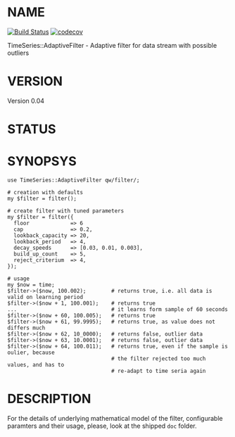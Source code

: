 # NAME

[![Build Status](https://travis-ci.org/binary-com/perl-TimeSeries-AdaptiveFilter.svg?branch=master)](https://travis-ci.org/binary-com/perl-TimeSeries-AdaptiveFilter)
[![codecov](https://codecov.io/gh/binary-com/perl-TimeSeries-AdaptiveFilter/branch/master/graph/badge.svg)](https://codecov.io/gh/binary-com/perl-TimeSeries-AdaptiveFilter)

TimeSeries::AdaptiveFilter - Adaptive filter for data stream with possible outliers

# VERSION

Version 0.04

# STATUS

# SYNOPSYS

    use TimeSeries::AdaptiveFilter qw/filter/;

    # creation with defaults
    my $filter = filter();

    # create filter with tuned parameters
    my $filter = filter({
      floor             => 6
      cap               => 0.2,
      lookback_capacity => 20,
      lookback_period   => 4,
      decay_speeds      => [0.03, 0.01, 0.003],
      build_up_count    => 5,
      reject_criterium  => 4,
    });

    # usage
    my $now = time;
    $filter->($now, 100.002);        # returns true, i.e. all data is valid on learning period
    $filter->($now + 1, 100.001);    # returns true
    ...                              # it learns form sample of 60 seconds
    $filter->($now + 60, 100.005);   # returns true
    $filter->($now + 61, 99.9995);   # returns true, as value does not differs much
    $filter->($now + 62, 10_0000);   # returns false, outlier data
    $filter->($now + 63, 10.0001);   # returns false, outlier data
    $filter->($now + 64, 100.011);   # returns true, even if the sample is oulier, because
                                     # the filter rejected too much values, and has to
                                     # re-adapt to time seria again

# DESCRIPTION

For the details of underlying mathematical model of the filter, configurable paramters
and their usage, please, look at the shipped `doc` folder.
